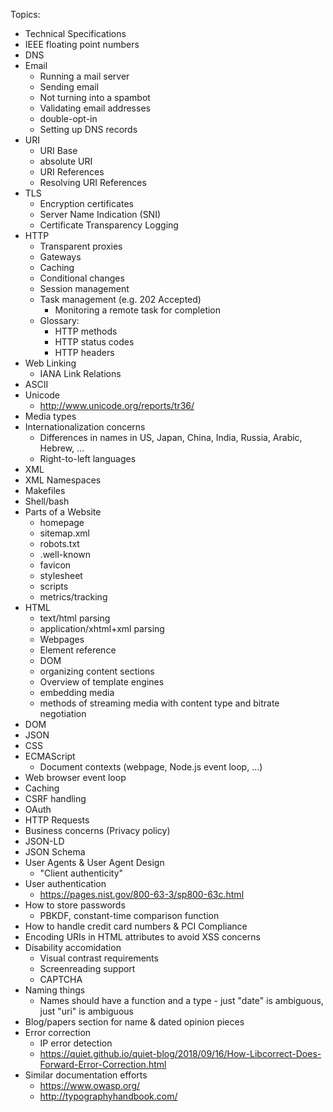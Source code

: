 Topics:

* Technical Specifications
* IEEE floating point numbers
* DNS
* Email
	* Running a mail server
	* Sending email
	* Not turning into a spambot
	* Validating email addresses
	* double-opt-in
	* Setting up DNS records
* URI
	* URI Base
	* absolute URI
	* URI References
	* Resolving URI References
* TLS
	* Encryption certificates
	* Server Name Indication (SNI)
	* Certificate Transparency Logging
* HTTP
	* Transparent proxies
	* Gateways
	* Caching
	* Conditional changes
	* Session management
	* Task management (e.g. 202 Accepted)
		* Monitoring a remote task for completion
	* Glossary:
		* HTTP methods
		* HTTP status codes
		* HTTP headers
* Web Linking
	* IANA Link Relations
* ASCII
* Unicode
	* http://www.unicode.org/reports/tr36/
* Media types
* Internationalization concerns
	* Differences in names in US, Japan, China, India, Russia, Arabic, Hebrew, ...
	* Right-to-left languages
* XML
* XML Namespaces
* Makefiles
* Shell/bash
* Parts of a Website
	* homepage
	* sitemap.xml
	* robots.txt
	* .well-known
	* favicon
	* stylesheet
	* scripts
	* metrics/tracking
* HTML
	* text/html parsing
	* application/xhtml+xml parsing
	* Webpages
	* Element reference
	* DOM
	* organizing content sections
	* Overview of template engines
	* embedding media
	* methods of streaming media with content type and bitrate negotiation
* DOM
* JSON
* CSS
* ECMAScript
	* Document contexts (webpage, Node.js event loop, ...)
* Web browser event loop
* Caching
* CSRF handling
* OAuth
* HTTP Requests
* Business concerns (Privacy policy)
* JSON-LD
* JSON Schema
* User Agents & User Agent Design
	* "Client authenticity"
* User authentication
	* https://pages.nist.gov/800-63-3/sp800-63c.html
* How to store passwords
	* PBKDF, constant-time comparison function
* How to handle credit card numbers & PCI Compliance
* Encoding URIs in HTML attributes to avoid XSS concerns
* Disability accomidation
	* Visual contrast requirements
	* Screenreading support
	* CAPTCHA
* Naming things
	* Names should have a function and a type - just "date" is ambiguous, just "uri" is ambiguous
* Blog/papers section for name & dated opinion pieces
* Error correction
	* IP error detection
	* https://quiet.github.io/quiet-blog/2018/09/16/How-Libcorrect-Does-Forward-Error-Correction.html
* Similar documentation efforts
	* https://www.owasp.org/
	* http://typographyhandbook.com/
